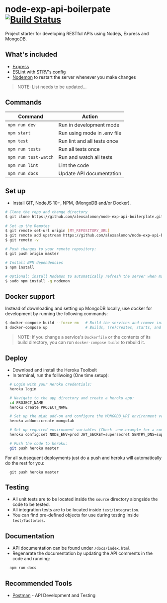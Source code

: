 # node-exp-api-boilerpate [![Build Status](https://travis-ci.com/alexsalomon/node-exp-api-boilerplate.svg?token=LHLxJdxYMwqFf4gT1Rm9&branch=master)](https://travis-ci.com/alexsalomon/node-exp-api-boilerplate)


Project starter for developing RESTful APIs using Nodejs, Express and MongoDB.

## What's included

- [Express](https://expressjs.com/)
- [ESLint](https://eslint.org/) with [STRV's config](https://github.com/strvcom/eslint-config-javascript)
- [Nodemon](https://github.com/remy/nodemon) to restart the server whenever you make changes

> NOTE: List needs to be updated...

## Commands
Command              | Action                      |
---------------------|-----------------------------|
`npm run dev`        | Run in development mode     |
`npm start`          | Run using mode in .env file |
`npm test`           | Run lint and all tests once |
`npm run tests`      | Run all tests once          |
`npm run test-watch` | Run and watch all tests     |
`npm run lint`       | Lint the code               |
`npm run docs`       | Update API documentation    |

## Set up
* Install GIT, NodeJS 10+, NPM, (MongoDB and/or Docker).
```sh
# Clone the repo and change directory
$ git clone https://github.com/alexsalomon/node-exp-api-boilerplate.git [PROJECT_NAME] && cd [PROJECT_NAME]
 
# Set up the Remotes
$ git remote set-url origin [MY_REPOSITORY_URL]
$ git remote add upstream https://github.com/alexsalomon/node-exp-api-boilerplate.git
$ git remote -v
 
# Push changes to your remote repository:
$ git push origin master

# Install NPM dependencies
$ npm install

# Optional: install Nodemon to automatically refresh the server when making changes
$ sudo npm install -g nodemon
```

## Docker support

Instead of downloading and setting up MongoDB locally, use docker for development by running the following commands:

```sh
$ docker-compose build --force-rm   # Build the services and remove intermediate containers
$ docker-compose up                 # Builds, (re)creates, starts, and attaches to containers for a service.
```

> NOTE: If you change a service's `Dockerfile` or the contents of its build directory, you can run `docker-compose build` to rebuild it.

## Deploy
* Download and install the Heroku Toolbelt
* In terminal, run the folllwoing (One time setup):
```sh
  # Login with your Heroku credentials:
  heroku login

  # Navigate to the app directory and create a heroku app:
  cd PROJECT_NAME
  heroku create PROJECT_NAME

  # Set up the mLab add-on and configure the MONGODB_URI environment variable:
  heroku addons:create mongolab

  # Set up required environment variables (Check .env.example for a comprehensive list):
  heroku config:set NODE_ENV=prod JWT_SECRET=supersecret SENTRY_DNS=supersecret

  # Push the code to heroku:
  git push heroku master
```

For all subsequent deployments just do a push and heroku will automatically do the rest for you:
```
  git push heroku master
```

## Testing
* All unit tests are to be located inside the `source` directory alongside the code to be tested.
* All integration tests are to be located inside `test/integration`.
* You can find pre-defined objects for use during testing inside `test/factories`.

## Documentation
* API documentation can be found under `/docs/index.html`
* Regenarate the documentation by updating the API comments in the code and running:
```sh
  npm run docs
```

## Recommended Tools
* [Postman](https://www.getpostman.com/) - API Development and Testing
